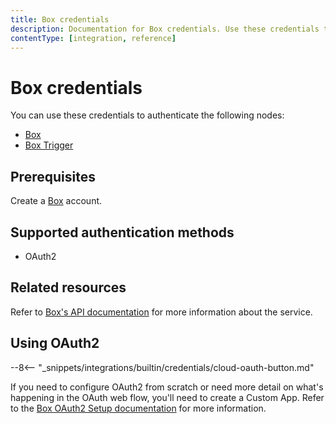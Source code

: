 ```yaml
---
title: Box credentials
description: Documentation for Box credentials. Use these credentials to authenticate Box in n8n, a workflow automation platform.
contentType: [integration, reference]
---
```


# Box credentials

You can use these credentials to authenticate the following nodes:

- [Box](/integrations/builtin/app-nodes/n8n-nodes-base.box.md)
- [Box Trigger](/integrations/builtin/trigger-nodes/n8n-nodes-base.boxtrigger.md)

## Prerequisites

Create a [Box](https://www.box.com/) account.

## Supported authentication methods

- OAuth2

## Related resources

Refer to [Box's API documentation](https://developer.box.com/reference/) for more information about the service.

## Using OAuth2

--8<-- "_snippets/integrations/builtin/credentials/cloud-oauth-button.md"

If you need to configure OAuth2 from scratch or need more detail on what's happening in the OAuth web flow, you'll need to create a Custom App. Refer to the [Box OAuth2 Setup documentation](https://developer.box.com/guides/authentication/oauth2/oauth2-setup/) for more information.

